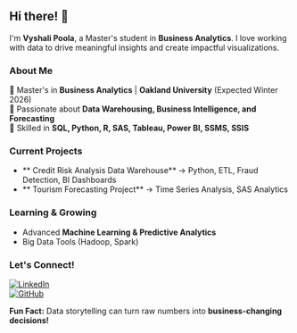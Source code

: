 ## Hi there! 👋  

I'm **Vyshali Poola**, a Master's student in **Business Analytics**.  I love working with data to drive meaningful insights and create impactful visualizations.  

### About Me  
🔹 Master's in **Business Analytics** | **Oakland University** (Expected Winter 2026)  
🔹 Passionate about **Data Warehousing, Business Intelligence, and Forecasting**  
🔹 Skilled in **SQL, Python, R, SAS, Tableau, Power BI, SSMS, SSIS**  

### Current Projects  
- ** Credit Risk Analysis Data Warehouse** → Python, ETL, Fraud Detection, BI Dashboards  
- ** Tourism Forecasting Project** → Time Series Analysis, SAS Analytics  

###  Learning & Growing  
- Advanced **Machine Learning & Predictive Analytics**  
- Big Data Tools (Hadoop, Spark)  

###  Let's Connect!  
[![LinkedIn](https://img.shields.io/badge/LinkedIn-Profile-blue)](https://www.linkedin.com/in/vyshali-poola-212a0878/)  
[![GitHub](https://img.shields.io/badge/GitHub-Portfolio-green)](https://github.com/VyshaliPoola)  


 **Fun Fact:** Data storytelling can turn raw numbers into **business-changing decisions!**  
